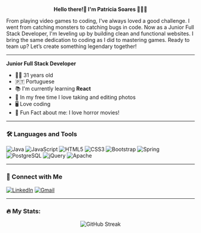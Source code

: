 <p align="center">
  <strong>Hello there!👋 I'm Patrícia Soares 👩🏻‍💻</strong>
</p>

From playing video games to coding, I've always loved a good challenge. I went from catching monsters to catching bugs in code. Now as a Junior Full Stack Developer, I'm leveling up by building clean and functional websites. I bring the same dedication to coding as I did to mastering games. Ready to team up? Let’s create something legendary together!

---

**Junior Full Stack Developer**  

- 👩🏻 31 years old
- 🇵🇹 Portuguese  
- 📚 I'm currently learning **React**
- 📸 In my free time I love taking and editing photos
- 🖥️ Love coding  
- 🎥 Fun Fact about me: I love horror movies!  

---

### 🛠 Languages and Tools  
![Java](https://img.shields.io/badge/Java-%23ED8B00.svg?style=for-the-badge&logo=java&logoColor=white)  ![JavaScript](https://img.shields.io/badge/JavaScript-%23F7DF1E.svg?style=for-the-badge&logo=javascript&logoColor=white)  ![HTML5](https://img.shields.io/badge/HTML5-%23E34F26.svg?style=for-the-badge&logo=html5&logoColor=white)  ![CSS3](https://img.shields.io/badge/CSS3-%231572B6.svg?style=for-the-badge&logo=css3&logoColor=white)
![Bootstrap](https://img.shields.io/badge/Bootstrap-%23563D7C.svg?style=for-the-badge&logo=bootstrap&logoColor=white)  ![Spring](https://img.shields.io/badge/Spring-%236DB33F.svg?style=for-the-badge&logo=spring&logoColor=white)  ![PostgreSQL](https://img.shields.io/badge/PostgreSQL-%23336791.svg?style=for-the-badge&logo=postgresql&logoColor=white)  ![jQuery](https://img.shields.io/badge/jQuery-%230769AD.svg?style=for-the-badge&logo=jquery&logoColor=white)  ![Apache](https://img.shields.io/badge/Apache-%23D22128.svg?style=for-the-badge&logo=apache&logoColor=white)  

---

### 🤝 Connect with Me  
[![LinkedIn](https://img.shields.io/badge/LinkedIn-%230077B5.svg?style=for-the-badge&logo=linkedin&logoColor=white)](https://www.linkedin.com/in/patriciasoaresdev/)  [![Gmail](https://img.shields.io/badge/Gmail-D14836?style=for-the-badge&logo=gmail&logoColor=white)](mailto:patriciadebabo@gmail.com)  

---

### 🔥 My Stats:  
<div align="center">
  <img src="https://github-readme-streak-stats.herokuapp.com?user=PatriciaS16&theme=sunset-gradient&short_numbers=true" alt="GitHub Streak">
</div>



